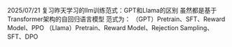 2025/07/21
  复习昨天学习的llm训练范式：GPT和Llama的区别
  虽然都是基于Transformer架构的自回归语言模型
  范式为：
  （GPT）Pretrain、SFT、Reward Model、PPO
  （Llama）Pretrain、Reward Model、Rejection Sampling、SFT、DPO
  
